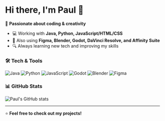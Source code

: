 # Hi there, I'm Paul 👋  

🚀 **Passionate about coding & creativity**  

- 💻 Working with **Java, Python, JavaScript/HTML/CSS**  
- 🎨 Also using **Figma, Blender, Godot, DaVinci Resolve, and Affinity Suite**  
- 🔍 Always learning new tech and improving my skills  

### 🛠️ Tech & Tools  
![Java](https://img.shields.io/badge/Java-ED8B00?style=for-the-badge&logo=java&logoColor=white) ![Python](https://img.shields.io/badge/Python-3776AB?style=for-the-badge&logo=python&logoColor=white) ![JavaScript](https://img.shields.io/badge/JavaScript-F7DF1E?style=for-the-badge&logo=javascript&logoColor=black) ![Godot](https://img.shields.io/badge/Godot-478CBF?style=for-the-badge&logo=godot-engine&logoColor=white) ![Blender](https://img.shields.io/badge/Blender-F5792A?style=for-the-badge&logo=blender&logoColor=white) ![Figma](https://img.shields.io/badge/Figma-F24E1E?style=for-the-badge&logo=figma&logoColor=white)  

### 📊 GitHub Stats  
![Paul's GitHub stats](https://github-readme-stats.vercel.app/api?username=PaulRiisk&show_icons=true&theme=dark)  

---

⭐ **Feel free to check out my projects!**
